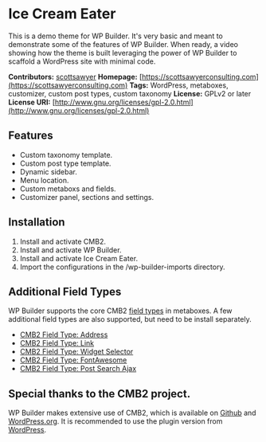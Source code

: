 # Ice Cream Eater

This is a demo theme for WP Builder.  It's very basic and meant to demonstrate some of the features of WP Builder.  When ready, a video showing how the theme is built leveraging the power of WP Builder to scaffold a WordPress site with minimal code.

**Contributors:** [scottsawyer](https://github.com/scottsawyer)
**Homepage:** [https://scottsawyerconsulting.com](https://scottsawyerconsulting.com)
**Tags:** WordPress, metaboxes, customizer, custom post types, custom taxonomy
**License:** GPLv2 or later
**License URI:** [http://www.gnu.org/licenses/gpl-2.0.html](http://www.gnu.org/licenses/gpl-2.0.html)

## Features

- Custom taxonomy template.
- Custom post type template.
- Dynamic sidebar.
- Menu location.
- Custom metaboxs and fields.
- Customizer panel, sections and settings.

## Installation

1. Install and activate CMB2.
2. Install and activate WP Builder.
3. Install and activate Ice Cream Eater.
4. Import the configurations in the /wp-builder-imports directory.

## Additional Field Types

WP Builder supports the core CMB2 [field types](https://github.com/CMB2/CMB2/wiki/Field-Types#types) in metaboxes. A few additional field types are also supported, but need to be install separately.

- [CMB2 Field Type: Address](https://github.com/scottsawyer/cmb2-field-address)
- [CMB2 Field Type: Link](https://github.com/scottsawyer/cmb2-field-link)
- [CMB2 Field Type: Widget Selector](https://github.com/scottsawyer/cmb2-field-widget-selector)
- [CMB2 Field Type: FontAwesome](https://github.com/serkanalgur/cmb2-field-faiconselect)
- [CMB2 Field Type: Post Search Ajax](https://github.com/alexis-magina/cmb2-field-post-search-ajax)

## Special thanks to the CMB2 project.

WP Builder makes extensive use of CMB2, which is available on [Github](https://github.com/CMB2/CMB2) and [WordPress.org](https://wordpress.org/plugins/cmb2/).  It is recommended to use the plugin version from [WordPress](https://wordpress.org/plugins/cmb2/).

